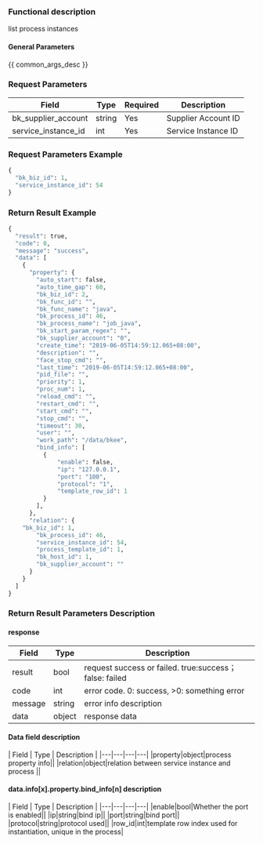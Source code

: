 ### Functional description

list process instances

#### General Parameters

{{ common_args_desc }}

### Request Parameters

| Field                |  Type       | Required	   | Description                            |
|----------------------|------------|--------|-----------------------|
| bk_supplier_account  | string     |Yes     | Supplier Account ID       |
| service_instance_id | int  | Yes   | Service Instance ID |

### Request Parameters Example

```python
{
  "bk_biz_id": 1,
  "service_instance_id": 54
}
```

### Return Result Example

```python
{
  "result": true,
  "code": 0,
  "message": "success",
  "data": [
    {
      "property": {
        "auto_start": false,
        "auto_time_gap": 60,
        "bk_biz_id": 2,
        "bk_func_id": "",
        "bk_func_name": "java",
        "bk_process_id": 46,
        "bk_process_name": "job_java",
        "bk_start_param_regex": "",
        "bk_supplier_account": "0",
        "create_time": "2019-06-05T14:59:12.065+08:00",
        "description": "",
        "face_stop_cmd": "",
        "last_time": "2019-06-05T14:59:12.065+08:00",
        "pid_file": "",
        "priority": 1,
        "proc_num": 1,
        "reload_cmd": "",
        "restart_cmd": "",
        "start_cmd": "",
        "stop_cmd": "",
        "timeout": 30,
        "user": "",
        "work_path": "/data/bkee",
        "bind_info": [
          {
              "enable": false,  
              "ip": "127.0.0.1",  
              "port": "100",  
              "protocol": "1", 
              "template_row_id": 1  
          }
        ],
      },
      "relation": {
	"bk_biz_id": 1,
        "bk_process_id": 46,
        "service_instance_id": 54,
        "process_template_id": 1,
        "bk_host_id": 1,
        "bk_supplier_account": ""
      }
    }
  ]
}
```

### Return Result Parameters Description

#### response

| Field       | Type     | Description         |
|---|---|---|
| result | bool | request success or failed. true:success；false: failed |
| code | int | error code. 0: success, >0: something error |
| message | string | error info description |
| data | object | response data |

#### Data field description

| Field       | Type     | Description         |
|---|---|---|---|
|property|object|process property info||
|relation|object|relation between service instance and process ||



#### data.info[x].property.bind_info[n] description
| Field       | Type     | Description         |
|---|---|---|---|
|enable|bool|Whether the port is enabled||
|ip|string|bind ip||
|port|string|bind port||
|protocol|string|protocol used||
|row_id|int|template row index used for instantiation, unique in the process|